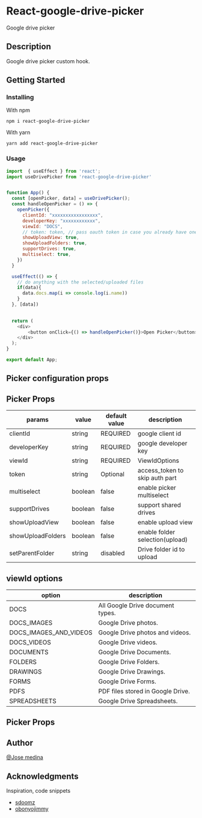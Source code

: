 # React-google-drive-picker

Google drive picker

## Description

Google drive picker custom hook.

## Getting Started

### Installing

With npm
```
npm i react-google-drive-picker
```
With yarn
```
yarn add react-google-drive-picker
```

### Usage

```js
import  { useEffect } from 'react';
import useDrivePicker from 'react-google-drive-picker'


function App() {
  const [openPicker, data] = useDrivePicker();  
  const handleOpenPicker = () => {
    openPicker({
      clientId: "xxxxxxxxxxxxxxxxx",
      developerKey: "xxxxxxxxxxxx",
      viewId: "DOCS",
      // token: token, // pass oauth token in case you already have one
      showUploadView: true,
      showUploadFolders: true,
      supportDrives: true,
      multiselect: true,
    })
  }

  useEffect(() => {
    // do anything with the selected/uploaded files
    if(data){
      data.docs.map(i => console.log(i.name))
    }
  }, [data])

  
  return (
    <div>
        <button onClick={() => handleOpenPicker()}>Open Picker</button>
    </div>
  );
}

export default App;
```


## Picker configuration props

## Picker Props

|    params        |   value  |  default value   |          description          |
|------------------|----------|------------------|-------------------------------|
|    clientId      |  string  |     REQUIRED     |      google client id         |
|    developerKey  |  string  |     REQUIRED     |      google developer key     |
|    viewId        |  string  |     REQUIRED     |         ViewIdOptions         |
|   token          |  string  |     Optional     | access_token to skip auth part|
|  multiselect     |  boolean |     false        | enable picker multiselect     |
| supportDrives    |  boolean |     false        |    support shared drives      |
| showUploadView   |  boolean |     false        |     enable upload view        |
| showUploadFolders|  boolean |     false        |enable folder selection(upload)|
| setParentFolder  |  string  |     disabled     |  Drive folder id to upload    |


  ## viewId options
|    option            |         description             |
|----------------------|---------------------------------|
|    DOCS            |All Google Drive document types. |
|  DOCS_IMAGES          |Google Drive photos.             
|DOCS_IMAGES_AND_VIDEOS |Google Drive photos and videos.  |
|    DOCS_VIDEOS        |Google Drive videos.             |
|    DOCUMENTS          |	Google Drive Documents.         |
|    FOLDERS            |Google Drive Folders.            |
|    DRAWINGS           |Google Drive Drawings.           |
|    FORMS              |	Google Drive Forms.             |
|    PDFS               |PDF files stored in Google Drive.|
|    SPREADSHEETS       |Google Drive Spreadsheets.       |

## Picker Props


## Author

[@Jose medina](https://www.linkedin.com/in/jos%C3%A9-medina-56479a128/)


## Acknowledgments
Inspiration, code snippets
* [sdoomz](https://github.com/sdoomz/react-google-picker)
* [obonyojimmy](https://github.com/obonyojimmy/react-drive-picker#readme)